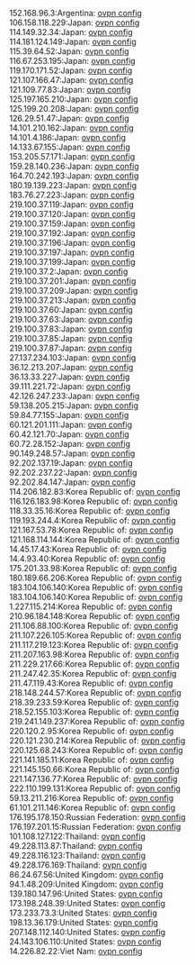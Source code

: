 152.168.96.3:Argentina: [ovpn config](vpn/152_168_96_3.ovpn)  
106.158.118.229:Japan: [ovpn config](vpn/106_158_118_229.ovpn)  
114.149.32.34:Japan: [ovpn config](vpn/114_149_32_34.ovpn)  
114.181.124.149:Japan: [ovpn config](vpn/114_181_124_149.ovpn)  
115.39.64.52:Japan: [ovpn config](vpn/115_39_64_52.ovpn)  
116.67.253.195:Japan: [ovpn config](vpn/116_67_253_195.ovpn)  
119.170.171.52:Japan: [ovpn config](vpn/119_170_171_52.ovpn)  
121.107.166.47:Japan: [ovpn config](vpn/121_107_166_47.ovpn)  
121.109.77.83:Japan: [ovpn config](vpn/121_109_77_83.ovpn)  
125.197.165.210:Japan: [ovpn config](vpn/125_197_165_210.ovpn)  
125.199.20.208:Japan: [ovpn config](vpn/125_199_20_208.ovpn)  
126.29.51.47:Japan: [ovpn config](vpn/126_29_51_47.ovpn)  
14.101.210.162:Japan: [ovpn config](vpn/14_101_210_162.ovpn)  
14.101.4.186:Japan: [ovpn config](vpn/14_101_4_186.ovpn)  
14.133.67.155:Japan: [ovpn config](vpn/14_133_67_155.ovpn)  
153.205.57.171:Japan: [ovpn config](vpn/153_205_57_171.ovpn)  
159.28.140.236:Japan: [ovpn config](vpn/159_28_140_236.ovpn)  
164.70.242.193:Japan: [ovpn config](vpn/164_70_242_193.ovpn)  
180.19.139.223:Japan: [ovpn config](vpn/180_19_139_223.ovpn)  
183.76.27.223:Japan: [ovpn config](vpn/183_76_27_223.ovpn)  
219.100.37.119:Japan: [ovpn config](vpn/219_100_37_119.ovpn)  
219.100.37.120:Japan: [ovpn config](vpn/219_100_37_120.ovpn)  
219.100.37.159:Japan: [ovpn config](vpn/219_100_37_159.ovpn)  
219.100.37.192:Japan: [ovpn config](vpn/219_100_37_192.ovpn)  
219.100.37.196:Japan: [ovpn config](vpn/219_100_37_196.ovpn)  
219.100.37.197:Japan: [ovpn config](vpn/219_100_37_197.ovpn)  
219.100.37.199:Japan: [ovpn config](vpn/219_100_37_199.ovpn)  
219.100.37.2:Japan: [ovpn config](vpn/219_100_37_2.ovpn)  
219.100.37.201:Japan: [ovpn config](vpn/219_100_37_201.ovpn)  
219.100.37.209:Japan: [ovpn config](vpn/219_100_37_209.ovpn)  
219.100.37.213:Japan: [ovpn config](vpn/219_100_37_213.ovpn)  
219.100.37.60:Japan: [ovpn config](vpn/219_100_37_60.ovpn)  
219.100.37.63:Japan: [ovpn config](vpn/219_100_37_63.ovpn)  
219.100.37.83:Japan: [ovpn config](vpn/219_100_37_83.ovpn)  
219.100.37.85:Japan: [ovpn config](vpn/219_100_37_85.ovpn)  
219.100.37.87:Japan: [ovpn config](vpn/219_100_37_87.ovpn)  
27.137.234.103:Japan: [ovpn config](vpn/27_137_234_103.ovpn)  
36.12.213.207:Japan: [ovpn config](vpn/36_12_213_207.ovpn)  
36.13.33.227:Japan: [ovpn config](vpn/36_13_33_227.ovpn)  
39.111.221.72:Japan: [ovpn config](vpn/39_111_221_72.ovpn)  
42.126.247.233:Japan: [ovpn config](vpn/42_126_247_233.ovpn)  
59.138.205.215:Japan: [ovpn config](vpn/59_138_205_215.ovpn)  
59.84.77.155:Japan: [ovpn config](vpn/59_84_77_155.ovpn)  
60.121.201.111:Japan: [ovpn config](vpn/60_121_201_111.ovpn)  
60.42.121.70:Japan: [ovpn config](vpn/60_42_121_70.ovpn)  
60.72.28.152:Japan: [ovpn config](vpn/60_72_28_152.ovpn)  
90.149.248.57:Japan: [ovpn config](vpn/90_149_248_57.ovpn)  
92.202.137.19:Japan: [ovpn config](vpn/92_202_137_19.ovpn)  
92.202.237.22:Japan: [ovpn config](vpn/92_202_237_22.ovpn)  
92.202.84.147:Japan: [ovpn config](vpn/92_202_84_147.ovpn)  
114.206.182.83:Korea Republic of: [ovpn config](vpn/114_206_182_83.ovpn)  
116.126.183.98:Korea Republic of: [ovpn config](vpn/116_126_183_98.ovpn)  
118.33.35.16:Korea Republic of: [ovpn config](vpn/118_33_35_16.ovpn)  
119.193.244.4:Korea Republic of: [ovpn config](vpn/119_193_244_4.ovpn)  
121.167.53.78:Korea Republic of: [ovpn config](vpn/121_167_53_78.ovpn)  
121.168.114.144:Korea Republic of: [ovpn config](vpn/121_168_114_144.ovpn)  
14.45.17.43:Korea Republic of: [ovpn config](vpn/14_45_17_43.ovpn)  
14.4.93.40:Korea Republic of: [ovpn config](vpn/14_4_93_40.ovpn)  
175.201.33.98:Korea Republic of: [ovpn config](vpn/175_201_33_98.ovpn)  
180.189.66.206:Korea Republic of: [ovpn config](vpn/180_189_66_206.ovpn)  
183.104.106.140:Korea Republic of: [ovpn config](vpn/183_104_106_140.ovpn)  
183.104.106.140:Korea Republic of: [ovpn config](vpn/183_104_106_140.ovpn)  
1.227.115.214:Korea Republic of: [ovpn config](vpn/1_227_115_214.ovpn)  
210.96.184.148:Korea Republic of: [ovpn config](vpn/210_96_184_148.ovpn)  
211.106.88.100:Korea Republic of: [ovpn config](vpn/211_106_88_100.ovpn)  
211.107.226.105:Korea Republic of: [ovpn config](vpn/211_107_226_105.ovpn)  
211.117.219.123:Korea Republic of: [ovpn config](vpn/211_117_219_123.ovpn)  
211.207.163.98:Korea Republic of: [ovpn config](vpn/211_207_163_98.ovpn)  
211.229.217.66:Korea Republic of: [ovpn config](vpn/211_229_217_66.ovpn)  
211.247.42.35:Korea Republic of: [ovpn config](vpn/211_247_42_35.ovpn)  
211.47.119.43:Korea Republic of: [ovpn config](vpn/211_47_119_43.ovpn)  
218.148.244.57:Korea Republic of: [ovpn config](vpn/218_148_244_57.ovpn)  
218.39.233.59:Korea Republic of: [ovpn config](vpn/218_39_233_59.ovpn)  
218.52.155.103:Korea Republic of: [ovpn config](vpn/218_52_155_103.ovpn)  
219.241.149.237:Korea Republic of: [ovpn config](vpn/219_241_149_237.ovpn)  
220.120.2.95:Korea Republic of: [ovpn config](vpn/220_120_2_95.ovpn)  
220.121.230.214:Korea Republic of: [ovpn config](vpn/220_121_230_214.ovpn)  
220.125.68.243:Korea Republic of: [ovpn config](vpn/220_125_68_243.ovpn)  
221.141.185.11:Korea Republic of: [ovpn config](vpn/221_141_185_11.ovpn)  
221.145.150.66:Korea Republic of: [ovpn config](vpn/221_145_150_66.ovpn)  
221.147.136.77:Korea Republic of: [ovpn config](vpn/221_147_136_77.ovpn)  
222.110.199.131:Korea Republic of: [ovpn config](vpn/222_110_199_131.ovpn)  
59.13.211.216:Korea Republic of: [ovpn config](vpn/59_13_211_216.ovpn)  
61.101.211.146:Korea Republic of: [ovpn config](vpn/61_101_211_146.ovpn)  
176.195.178.150:Russian Federation: [ovpn config](vpn/176_195_178_150.ovpn)  
176.197.201.15:Russian Federation: [ovpn config](vpn/176_197_201_15.ovpn)  
101.108.127.122:Thailand: [ovpn config](vpn/101_108_127_122.ovpn)  
49.228.113.87:Thailand: [ovpn config](vpn/49_228_113_87.ovpn)  
49.228.116.123:Thailand: [ovpn config](vpn/49_228_116_123.ovpn)  
49.228.176.169:Thailand: [ovpn config](vpn/49_228_176_169.ovpn)  
86.24.67.56:United Kingdom: [ovpn config](vpn/86_24_67_56.ovpn)  
94.1.48.209:United Kingdom: [ovpn config](vpn/94_1_48_209.ovpn)  
139.180.147.96:United States: [ovpn config](vpn/139_180_147_96.ovpn)  
173.198.248.39:United States: [ovpn config](vpn/173_198_248_39.ovpn)  
173.233.73.3:United States: [ovpn config](vpn/173_233_73_3.ovpn)  
198.13.36.179:United States: [ovpn config](vpn/198_13_36_179.ovpn)  
207.148.112.140:United States: [ovpn config](vpn/207_148_112_140.ovpn)  
24.143.106.110:United States: [ovpn config](vpn/24_143_106_110.ovpn)  
14.226.82.22:Viet Nam: [ovpn config](vpn/14_226_82_22.ovpn)  
